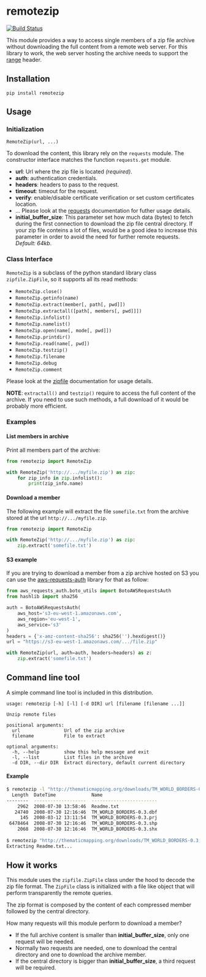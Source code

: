# remotezip

[![Build Status](https://travis-ci.org/gtsystem/python-remotezip.svg?branch=master)](https://travis-ci.org/gtsystem/python-remotezip)

This module provides a way to access single members of a zip file archive without downloading the full content from a remote web server. For this library to work, the web server hosting the archive needs to support the [range](https://developer.mozilla.org/en-US/docs/Web/HTTP/Range_requests) header. 

## Installation

`pip install remotezip`

## Usage

### Initialization

`RemoteZip(url, ...)`


To download the content, this library rely on the `requests` module. The constructor interface matches the function `requests.get` module.



* **url**: Url where the zip file is located *(required)*.
* **auth**: authentication credentials.
* **headers**: headers to pass to the request.
* **timeout**: timeout for the request.
* **verify**: enable/disable certificate verification or set custom certificates location.
* ... Please look at the [requests](http://docs.python-requests.org/en/master/user/quickstart/#make-a-request) documentation for futher usage details.
* **initial\_buffer\_size**: This parameter set how much data (bytes) to fetch during the first connection to download the zip file central directory. If your zip file conteins a lot of files, would be a good idea to increase this parameter in order to avoid the need for further remote requests. *Default: 64kb*.



### Class Interface

`RemoteZip` is a subclass of the python standard library class `zipfile.ZipFile`, so it supports all its read methods:

* `RemoteZip.close()`
* `RemoteZip.getinfo(name)`
* `RemoteZip.extract(member[, path[, pwd]])`
* `RemoteZip.extractall([path[, members[, pwd]]])`
* `RemoteZip.infolist()`
* `RemoteZip.namelist()`
* `RemoteZip.open(name[, mode[, pwd]])`
* `RemoteZip.printdir()`
* `RemoteZip.read(name[, pwd])`
* `RemoteZip.testzip()`
* `RemoteZip.filename`
* `RemoteZip.debug`
* `RemoteZip.comment`

Please look at the [zipfile](https://docs.python.org/3/library/zipfile.html#zipfile-objects) documentation for usage details.


**NOTE**: `extractall()` and `testzip()` require to access the full content of the archive. If you need to use such methods, a full download of it would be probably more efficient.

### Examples

#### List members in archive

Print all members part of the archive:

```python
from remotezip import RemoteZip

with RemoteZip('http://.../myfile.zip') as zip:
	for zip_info in zip.infolist():
	    print(zip_info.name)
```


#### Download a member
The following example will extract the file `somefile.txt` from the archive stored at the url `http://.../myfile.zip`.

```python
from remotezip import RemoteZip

with RemoteZip('http://.../myfile.zip') as zip:
	zip.extract('somefile.txt')
```

#### S3 example

If you are trying to download a member from a zip archive hosted on S3 you can use the [aws-requests-auth](https://github.com/DavidMuller/aws-requests-auth) library for that as follow: 

```python
from aws_requests_auth.boto_utils import BotoAWSRequestsAuth
from hashlib import sha256

auth = BotoAWSRequestsAuth(
    aws_host='s3-eu-west-1.amazonaws.com',
    aws_region='eu-west-1',
    aws_service='s3'
)
headers = {'x-amz-content-sha256': sha256('').hexdigest()}
url = "https://s3-eu-west-1.amazonaws.com/.../file.zip"

with RemoteZip(url, auth=auth, headers=headers) as z: 
    zip.extract('somefile.txt')
```

## Command line tool

A simple command line tool is included in this distribution.

```
usage: remotezip [-h] [-l] [-d DIR] url [filename [filename ...]]

Unzip remote files

positional arguments:
  url                Url of the zip archive
  filename           File to extract

optional arguments:
  -h, --help         show this help message and exit
  -l, --list         List files in the archive
  -d DIR, --dir DIR  Extract directory, default current directory
```

#### Example

```bash
$ remotezip -l "http://thematicmapping.org/downloads/TM_WORLD_BORDERS-0.3.zip"
  Length  DateTime             Name
--------  -------------------  ------------------------
    2962  2008-07-30 13:58:46  Readme.txt
   24740  2008-07-30 12:16:46  TM_WORLD_BORDERS-0.3.dbf
     145  2008-03-12 13:11:54  TM_WORLD_BORDERS-0.3.prj
 6478464  2008-07-30 12:16:46  TM_WORLD_BORDERS-0.3.shp
    2068  2008-07-30 12:16:46  TM_WORLD_BORDERS-0.3.shx
    
$ remotezip "http://thematicmapping.org/downloads/TM_WORLD_BORDERS-0.3.zip" Readme.txt
Extracting Readme.txt...
```

## How it works

This module uses the `zipfile.ZipFile` class under the hood to decode the zip file format. The `ZipFile` class is initialized with a file like object that will perform transparently the remote queries.

The zip format is composed by the content of each compressed member followed by the central directory.

How many requests will this module perform to download a member?

* If the full archive content is smaller than **initial\_buffer\_size**, only one request will be needed.
* Normally two requests are needed, one to download the central directory and one to download the archive member.
* If the central directory is bigger than **initial\_buffer\_size**, a third request will be required.